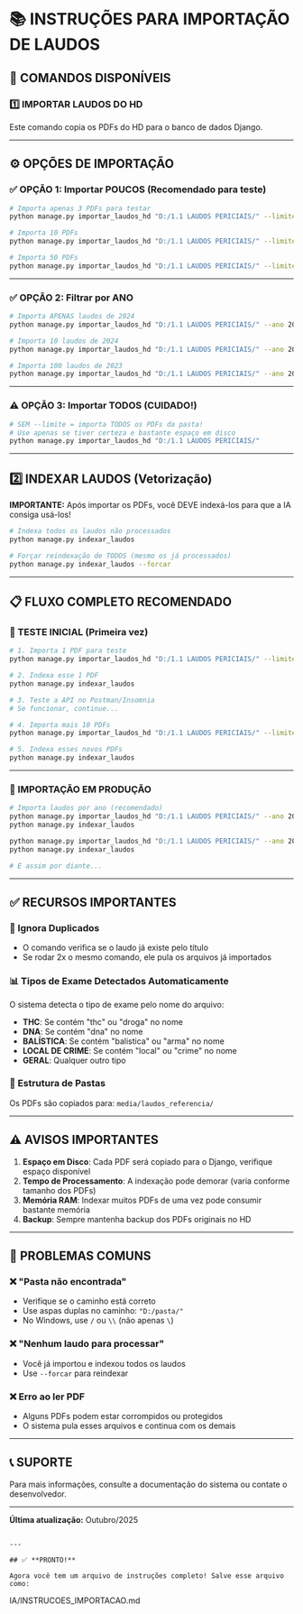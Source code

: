 # 📚 INSTRUÇÕES PARA IMPORTAÇÃO DE LAUDOS

## 🎯 COMANDOS DISPONÍVEIS

### 1️⃣ IMPORTAR LAUDOS DO HD

Este comando copia os PDFs do HD para o banco de dados Django.

---

## ⚙️ OPÇÕES DE IMPORTAÇÃO

### ✅ OPÇÃO 1: Importar POUCOS (Recomendado para teste)
```bash
# Importa apenas 3 PDFs para testar
python manage.py importar_laudos_hd "D:/1.1 LAUDOS PERICIAIS/" --limite 3

# Importa 10 PDFs
python manage.py importar_laudos_hd "D:/1.1 LAUDOS PERICIAIS/" --limite 10

# Importa 50 PDFs
python manage.py importar_laudos_hd "D:/1.1 LAUDOS PERICIAIS/" --limite 50
```

---

### ✅ OPÇÃO 2: Filtrar por ANO
```bash
# Importa APENAS laudos de 2024
python manage.py importar_laudos_hd "D:/1.1 LAUDOS PERICIAIS/" --ano 2024

# Importa 10 laudos de 2024
python manage.py importar_laudos_hd "D:/1.1 LAUDOS PERICIAIS/" --ano 2024 --limite 10

# Importa 100 laudos de 2023
python manage.py importar_laudos_hd "D:/1.1 LAUDOS PERICIAIS/" --ano 2023 --limite 100
```

---

### ⚠️ OPÇÃO 3: Importar TODOS (CUIDADO!)
```bash
# SEM --limite = importa TODOS os PDFs da pasta!
# Use apenas se tiver certeza e bastante espaço em disco
python manage.py importar_laudos_hd "D:/1.1 LAUDOS PERICIAIS/"
```

---

## 2️⃣ INDEXAR LAUDOS (Vetorização)

**IMPORTANTE:** Após importar os PDFs, você DEVE indexá-los para que a IA consiga usá-los!
```bash
# Indexa todos os laudos não processados
python manage.py indexar_laudos

# Forçar reindexação de TODOS (mesmo os já processados)
python manage.py indexar_laudos --forcar
```

---

## 📋 FLUXO COMPLETO RECOMENDADO

### 🧪 TESTE INICIAL (Primeira vez)
```bash
# 1. Importa 1 PDF para teste
python manage.py importar_laudos_hd "D:/1.1 LAUDOS PERICIAIS/" --limite 1

# 2. Indexa esse 1 PDF
python manage.py indexar_laudos

# 3. Teste a API no Postman/Insomnia
# Se funcionar, continue...

# 4. Importa mais 10 PDFs
python manage.py importar_laudos_hd "D:/1.1 LAUDOS PERICIAIS/" --limite 10

# 5. Indexa esses novos PDFs
python manage.py indexar_laudos
```

---

### 🚀 IMPORTAÇÃO EM PRODUÇÃO
```bash
# Importa laudos por ano (recomendado)
python manage.py importar_laudos_hd "D:/1.1 LAUDOS PERICIAIS/" --ano 2024 --limite 100
python manage.py indexar_laudos

python manage.py importar_laudos_hd "D:/1.1 LAUDOS PERICIAIS/" --ano 2023 --limite 100
python manage.py indexar_laudos

# E assim por diante...
```

---

## ✅ RECURSOS IMPORTANTES

### 🔄 Ignora Duplicados
- O comando verifica se o laudo já existe pelo título
- Se rodar 2x o mesmo comando, ele pula os arquivos já importados

### 📊 Tipos de Exame Detectados Automaticamente
O sistema detecta o tipo de exame pelo nome do arquivo:
- **THC**: Se contém "thc" ou "droga" no nome
- **DNA**: Se contém "dna" no nome
- **BALÍSTICA**: Se contém "balistica" ou "arma" no nome
- **LOCAL DE CRIME**: Se contém "local" ou "crime" no nome
- **GERAL**: Qualquer outro tipo

### 📁 Estrutura de Pastas
Os PDFs são copiados para: `media/laudos_referencia/`

---

## ⚠️ AVISOS IMPORTANTES

1. **Espaço em Disco**: Cada PDF será copiado para o Django, verifique espaço disponível
2. **Tempo de Processamento**: A indexação pode demorar (varia conforme tamanho dos PDFs)
3. **Memória RAM**: Indexar muitos PDFs de uma vez pode consumir bastante memória
4. **Backup**: Sempre mantenha backup dos PDFs originais no HD

---

## 🐛 PROBLEMAS COMUNS

### ❌ "Pasta não encontrada"
- Verifique se o caminho está correto
- Use aspas duplas no caminho: `"D:/pasta/"`
- No Windows, use `/` ou `\\` (não apenas `\`)

### ❌ "Nenhum laudo para processar"
- Você já importou e indexou todos os laudos
- Use `--forcar` para reindexar

### ❌ Erro ao ler PDF
- Alguns PDFs podem estar corrompidos ou protegidos
- O sistema pula esses arquivos e continua com os demais

---

## 📞 SUPORTE

Para mais informações, consulte a documentação do sistema ou contate o desenvolvedor.

---

**Última atualização:** Outubro/2025
```

---

## ✅ **PRONTO!**

Agora você tem um arquivo de instruções completo! Salve esse arquivo como:
```
IA/INSTRUCOES_IMPORTACAO.md